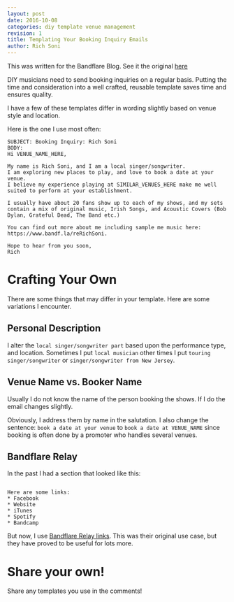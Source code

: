 ```yaml
---
layout: post
date: 2016-10-08
categories: diy template venue management
revision: 1
title: Templating Your Booking Inquiry Emails
author: Rich Soni
---
```


This was written for the Bandflare Blog.
See it the original [here](https://blog.bandflare.com/diy/template/venue/management/2016/10/12/templating-booking-request-emails.html)

DIY musicians need to send booking inquiries on a regular basis.
Putting the time and consideration into a well crafted, reusable template saves time and ensures quality.

I have a few of these templates differ in wording slightly based on venue style and location.

Here is the one I use most often:

```
SUBJECT: Booking Inquiry: Rich Soni
BODY:
Hi VENUE_NAME_HERE,

My name is Rich Soni, and I am a local singer/songwriter.
I am exploring new places to play, and love to book a date at your venue.
I believe my experience playing at SIMILAR_VENUES_HERE make me well suited to perform at your establishment.

I usually have about 20 fans show up to each of my shows, and my sets contain a mix of original music, Irish Songs, and Acoustic Covers (Bob Dylan, Grateful Dead, The Band etc.)

You can find out more about me including sample me music here: https://www.bandf.la/reRichSoni.

Hope to hear from you soon,
Rich
```

# Crafting Your Own

There are some things that may differ in your template.
Here are some variations I encounter.

## Personal Description

I alter the `local singer/songwriter part` based upon the performance type, and location.
Sometimes I put `local musician` other times I put `touring singer/songwriter` or `singer/songwriter from New Jersey`.

## Venue Name vs. Booker Name

Usually I do not know the name of the person booking the shows.
If I do the email changes slightly.

Obviously, I address them by name in the salutation.
I also change the sentence: `book a date at your venue` to `book a date at VENUE_NAME` since booking is often done by a promoter who handles several venues.

## Bandflare Relay

In the past I had a section that looked like this:

```

Here are some links:
* Facebook
* Website
* iTunes
* Spotify
* Bandcamp
```

But now, I use [Bandflare Relay links](relay.bandflare.com).
This was their original use case, but they have proved to be useful for lots more.

# Share your own!

Share any templates you use in the comments!

